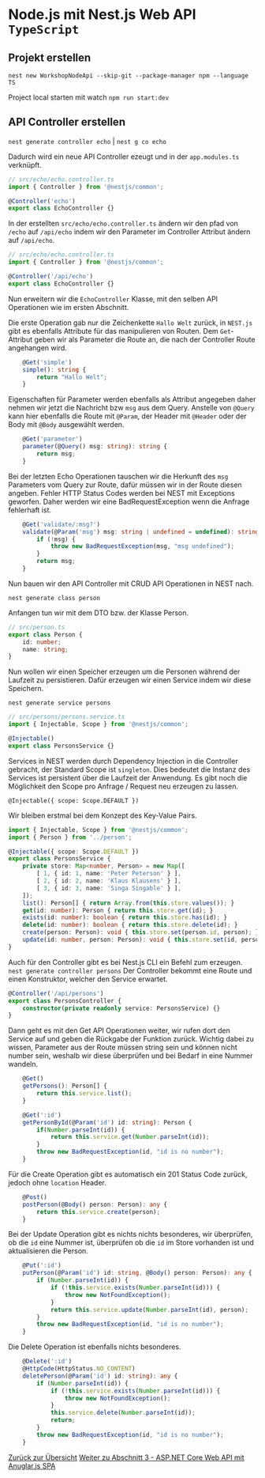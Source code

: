 
# Node.js mit Nest.js Web API `TypeScript`

## Projekt erstellen

`nest new WorkshopNodeApi --skip-git --package-manager npm --language TS`

Project local starten mit watch
`npm run start:dev`

## API Controller erstellen

`nest generate controller echo` | `nest g co echo`

Dadurch wird ein neue API Controller ezeugt und in der `app.modules.ts` verknüpft.

```typescript
// src/echo/echo.controller.ts
import { Controller } from '@nestjs/common';

@Controller('echo')
export class EchoController {}
```

In der erstellten `src/echo/echo.controller.ts` ändern wir den pfad von `/echo` auf `/api/echo` indem wir den Parameter im Controller Attribut ändern auf `/api/echo`.

```typescript
// src/echo/echo.controller.ts
import { Controller } from '@nestjs/common';

@Controller('/api/echo')
export class EchoController {}
```

Nun erweitern wir die `EchoController` Klasse, mit den selben API Operationen wie im ersten Abschnitt.

Die erste Operation gab nur die Zeichenkette `Hallo Welt` zurück, in `NEST.js` gibt es ebenfalls Attribute für das manipulieren von Routen. Dem `Get`-Attribut geben wir als Parameter die Route an, die nach der Controller Route angehangen wird.

```typescript
    @Get('simple')
    simple(): string {
        return "Hallo Welt";
    }
```

Eigenschaften für Parameter werden ebenfalls als Attribut angegeben daher nehmen wir jetzt die Nachricht bzw `msg` aus dem Query. Anstelle von `@Query` kann hier ebenfalls die Route mit `@Param`, der Header mit `@Header` oder der Body mit `@Body` ausgewählt werden.

```typescript
    @Get('parameter')
    parameter(@Query() msg: string): string {
        return msg;
    }
```

Bei der letzten Echo Operationen tauschen wir die Herkunft des `msg` Parameters vom Query zur Route, dafür müssen wir in der Route diesen angeben. Fehler HTTP Status Codes werden bei NEST mit Exceptions geworfen. Daher werden wir eine BadRequestException wenn die Anfrage fehlerhaft ist.

```typescript
    @Get('validate/:msg?')
    validate(@Param('msg') msg: string | undefined = undefined): string {
        if (!msg) {
            throw new BadRequestException(msg, "msg undefined");
        }
        return msg;
    }
```

Nun bauen wir den API Controller mit CRUD API Operationen in NEST nach.

`nest generate class person`

Anfangen tun wir mit dem DTO bzw. der Klasse Person.

```typescript
// src/person.ts
export class Person {
    id: number;
    name: string;
}
```

Nun wollen wir einen Speicher erzeugen um die Personen während der Laufzeit zu persistieren. Dafür erzeugen wir einen Service indem wir diese Speichern.

`nest generate service persons`

```typescript
// src/persons/persons.service.ts
import { Injectable, Scope } from '@nestjs/common';

@Injectable()
export class PersonsService {}
```

Services in NEST werden durch Dependency Injection in die Controller gebracht, der Standard Scope ist `singleton`. Dies bedeutet die Instanz des Services ist persistent über die Laufzeit der Anwendung. Es gibt noch die Möglichkeit den Scope pro Anfrage / Request neu erzeugen zu lassen.

`@Injectable({ scope: Scope.DEFAULT })`

Wir bleiben erstmal bei dem Konzept des Key-Value Pairs.

```typescript
import { Injectable, Scope } from '@nestjs/common';
import { Person } from '../person';

@Injectable({ scope: Scope.DEFAULT })
export class PersonsService {
    private store: Map<number, Person> = new Map([
        [ 1, { id: 1, name: 'Peter Peterson' } ],
        [ 2, { id: 2, name: 'Klaus Klausens' } ],
        [ 3, { id: 3, name: 'Singa Singable' } ],
    ]);
    list(): Person[] { return Array.from(this.store.values()); }
    get(id: number): Person { return this.store.get(id); }
    exists(id: number): boolean { return this.store.has(id); }
    delete(id: number): boolean { return this.store.delete(id); }
    create(person: Person): void { this.store.set(person.id, person); }
    update(id: number, person: Person): void { this.store.set(id, person); }
}
```

Auch für den Controller gibt es bei Nest.js CLI ein Befehl zum erzeugen.
`nest generate controller persons`
Der Controller bekommt eine Route und einen Konstruktor, welcher den Service erwartet.

```typescript
@Controller('/api/persons')
export class PersonsController {
    constructor(private readonly service: PersonsService) {}
}
```

Dann geht es mit den Get API Operationen weiter, wir rufen dort den Service auf und geben die Rückgabe der Funktion zurück. Wichtig dabei zu wissen, Parameter aus der Route müssen string sein und können nicht number sein, weshalb wir diese überprüfen und bei Bedarf in eine Nummer wandeln.

```typescript
    @Get()
    getPersons(): Person[] {
        return this.service.list();
    }

    @Get(':id')
    getPersonById(@Param('id') id: string): Person {
        if(Number.parseInt(id)) {
            return this.service.get(Number.parseInt(id));
        }
        throw new BadRequestException(id, "id is no number");
    }
```

Für die Create Operation gibt es automatisch ein 201 Status Code zurück, jedoch ohne `location` Header.

```typescript
    @Post()
    postPerson(@Body() person: Person): any {
        return this.service.create(person);
    }
```

Bei der Update Operation gibt es nichts nichts besonderes, wir überprüfen, ob die `id` eine Nummer ist, überprüfen ob die `id` im Store vorhanden ist und aktualisieren die Person.

```typescript
    @Put(':id')
    putPerson(@Param('id') id: string, @Body() person: Person): any {
        if (Number.parseInt(id)) {
            if (!this.service.exists(Number.parseInt(id))) {
                throw new NotFoundException();
            }
            return this.service.update(Number.parseInt(id), person);
        }
        throw new BadRequestException(id, "id is no number");
    }
```

Die Delete Operation ist ebenfalls nichts besonderes.

```typescript
    @Delete(':id')
    @HttpCode(HttpStatus.NO_CONTENT)
    deletePerson(@Param('id') id: string): any {
        if (Number.parseInt(id)) {
            if (!this.service.exists(Number.parseInt(id))) {
                throw new NotFoundException();
            }
            this.service.delete(Number.parseInt(id));
            return;
        }
        throw new BadRequestException(id, "id is no number");
    }
```

[Zurück zur Übersicht](README.md)
[Weiter zu Abschnitt 3 - ASP.NET Core Web API mit Anuglar.js SPA](abschnitt-3.md)
